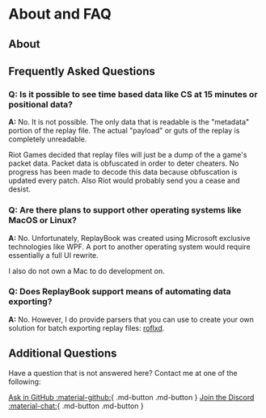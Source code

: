 # About and FAQ

## About

## Frequently Asked Questions

### Q: Is it possible to see time based data like CS at 15 minutes or positional data?

**A:** No. It is not possible. The only data that is readable is the "metadata" portion of the replay file. The actual "payload" or guts of the replay is completely unreadable.

Riot Games decided that replay files will just be a dump of the a game's packet data. Packet data is obfuscated in order to deter cheaters. No progress has been made to decode this data because obfuscation is updated every patch. Also Riot would probably send you a cease and desist.

### Q: Are there plans to support other operating systems like MacOS or Linux?

**A:** No. Unfortunately, ReplayBook was created using Microsoft exclusive technologies like WPF. A port to another operating system would require essentially a full UI rewrite.

I also do not own a Mac to do development on.

### Q: Does ReplayBook support means of automating data exporting?

**A:** No. However, I do provide parsers that you can use to create your own solution for batch exporting replay files: [roflxd](https://github.com/fraxiinus/roflxd).

## Additional Questions

Have a question that is not answered here? Contact me at one of the following:

[Ask in GitHub :material-github:](https://github.com/fraxiinus/ReplayBook/discussions){ .md-button .md-button }
[Join the Discord :material-chat:](https://discord.gg/c33Rc5J){ .md-button .md-button }

